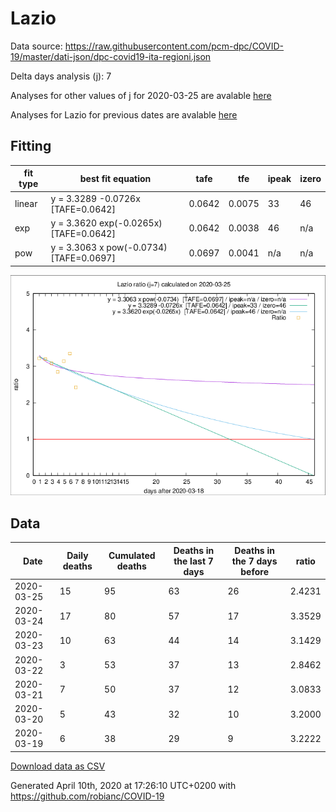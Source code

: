 # Lazio

Data source: https://raw.githubusercontent.com/pcm-dpc/COVID-19/master/dati-json/dpc-covid19-ita-regioni.json

Delta days analysis (j): 7

Analyses for other values of j for 2020-03-25 are avalable [here](../README.md)

Analyses for Lazio for previous dates are avalable [here](../../README.md)

## Fitting 
|fit type|best fit equation|tafe|tfe|ipeak|izero|
|-------|-----|--------|------|---|---|
|linear|y = 3.3289 -0.0726x  [TAFE=0.0642]|0.0642|0.0075|33|46|
|exp|y = 3.3620 exp(-0.0265x)  [TAFE=0.0642]|0.0642|0.0038|46|n/a|
|pow|y = 3.3063 x pow(-0.0734)  [TAFE=0.0697]|0.0697|0.0041|n/a|n/a|

![Plot](COVID-19_lazio_j7_2020-03-25.png)

## Data
|Date|Daily deaths|Cumulated deaths|Deaths in the last 7 days|Deaths in the 7 days before|ratio|
|----|----------|-----------|-------|--------------------|-----|
|2020-03-25|15|95|63|26|2.4231|
|2020-03-24|17|80|57|17|3.3529|
|2020-03-23|10|63|44|14|3.1429|
|2020-03-22|3|53|37|13|2.8462|
|2020-03-21|7|50|37|12|3.0833|
|2020-03-20|5|43|32|10|3.2000|
|2020-03-19|6|38|29|9|3.2222|

[Download data as CSV](COVID-19_lazio_j7_2020-03-25.csv)

Generated April 10th, 2020 at 17:26:10 UTC+0200 with https://github.com/robianc/COVID-19
